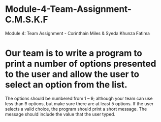 # Module-4-Team-Assignment-C.M.S.K.F
Module 4: Team Assignment - Corinthain Miles & Syeda Khunza Fatima
# Our team is to write a program to print a number of options presented to the user and allow the user to select an option from the list.
  The options should be numbered from 1 – 9; although your team can use less than 9 options, but make sure there are at least 5 options. If the user selects a valid choice, the program should print a short message. The message should include the value that the user typed.
